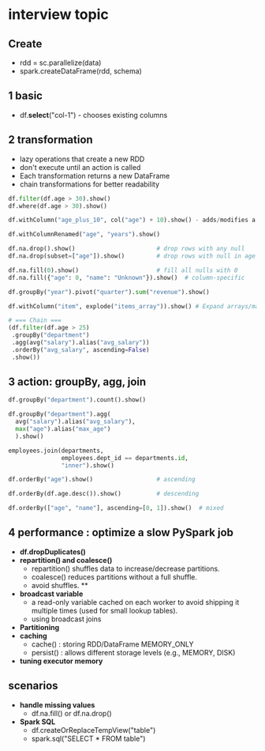 # interview topic
## Create 
- rdd = sc.parallelize(data)
- spark.createDataFrame(rdd, schema)
  
## 1 basic
- df.**select**("col-1") - chooses existing columns

## 2 transformation 
- lazy operations that create a new RDD
- don't execute until an action is called
- Each transformation returns a new DataFrame
- chain transformations for better readability
```python
df.filter(df.age > 30).show()
df.where(df.age > 30).show()

df.withColumn("age_plus_10", col("age") + 10).show() - adds/modifies a column

df.withColumnRenamed("age", "years").show()

df.na.drop().show()                       # drop rows with any null
df.na.drop(subset=["age"]).show()         # drop rows with null in age

df.na.fill(0).show()                      # fill all nulls with 0
df.na.fill({"age": 0, "name": "Unknown"}).show()  # column-specific

df.groupBy("year").pivot("quarter").sum("revenue").show()

df.withColumn("item", explode("items_array")).show() # Expand arrays/maps

# === Chain ===
(df.filter(df.age > 25)
 .groupBy("department")
 .agg(avg("salary").alias("avg_salary"))
 .orderBy("avg_salary", ascending=False)
 .show())
```

## 3 action: groupBy, agg, join
```python
df.groupBy("department").count().show()

df.groupBy("department").agg(
  avg("salary").alias("avg_salary"),
  max("age").alias("max_age")
  ).show()

employees.join(departments,
               employees.dept_id == departments.id,
               "inner").show()

df.orderBy("age").show()                  # ascending

df.orderBy(df.age.desc()).show()          # descending

df.orderBy(["age", "name"], ascending=[0, 1]).show()  # mixed
```



## 4 performance : optimize a slow PySpark job
- **df.dropDuplicates()**
- **repartition() and coalesce()**
  - repartition() shuffles data to increase/decrease partitions.
  - coalesce() reduces partitions without a full shuffle.
  - avoid shuffles. **
- **broadcast variable** 
  - a read-only variable cached on each worker to avoid shipping it multiple times (used for small lookup tables).
  - using broadcast joins
- **Partitioning**
- **caching** 
  - cache() : storing RDD/DataFrame MEMORY_ONLY
  - persist() : allows different storage levels (e.g., MEMORY, DISK)
- **tuning executor memory**

## scenarios
- **handle missing values**
  - df.na.fill() or df.na.drop()
- **Spark SQL**
  - df.createOrReplaceTempView("table")
  - spark.sql("SELECT * FROM table")

